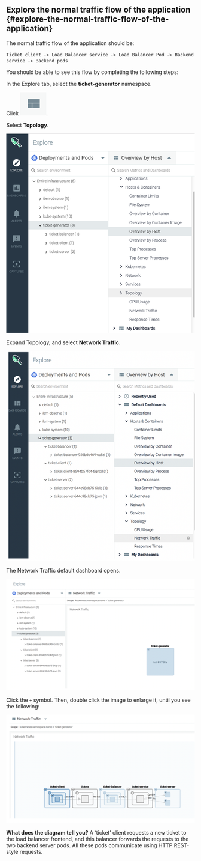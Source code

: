 ## Explore the normal traffic flow of the application {#explore-the-normal-traffic-flow-of-the-application}

The normal traffic flow of the application should be:

```
Ticket client -> Load Balancer service -> Load Balancer Pod -> Backend service -> Backend pods
```

You should be able to see this flow by completing the following steps:

In the Explore tab, select the **ticket-generator** namespace.

Click ![](../images/sysdig_img33a.png).

Select **Topology**.

![](../images/sysdig_img33b.png)

Expand Topology, and select **Network Traffic**.

![](../images/sysdig_img34.png)

The Network Traffic default dashboard opens.

![](../images/sysdig_img35.png)

Click the `+` symbol. Then, double click the image to enlarge it, until you see the following:

![](../images/sysdig_img36.png)

**What does the diagram tell you?**
 A ‘ticket’ client requests a new ticket to the load balancer frontend, and this balancer forwards the requests to the two backend server pods. All these pods communicate using HTTP REST-style requests.